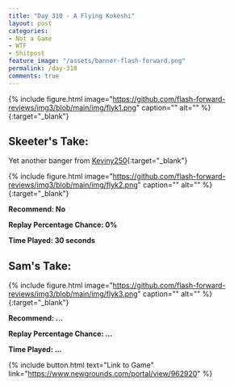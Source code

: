 ```yaml
---
title: "Day 310 - A Flying Kokeshi"
layout: post
categories:
- Not a Game
- WTF
- Shitpost
feature_image: "/assets/banner-flash-forward.png"
permalink: /day-310
comments: true
---
```


{% include figure.html image="https://github.com/flash-forward-reviews/img3/blob/main/img/flyk1.png" caption="" alt="" %}{:target="_blank"}
 
## Skeeter's Take:

Yet another banger from [Keviny250](https://keviny250.newgrounds.com/){:target="_blank"}

{% include figure.html image="https://github.com/flash-forward-reviews/img3/blob/main/img/flyk2.png" caption="" alt="" %}{:target="_blank"}

**Recommend: No**

**Replay Percentage Chance: 0%**

**Time Played: 30 seconds**

## Sam's Take:

{% include figure.html image="https://github.com/flash-forward-reviews/img3/blob/main/img/flyk3.png" caption="" alt="" %}{:target="_blank"}

**Recommend: ...**

**Replay Percentage Chance: ...**

**Time Played: ...**

{% include button.html text="Link to Game" link="https://www.newgrounds.com/portal/view/962920" %}